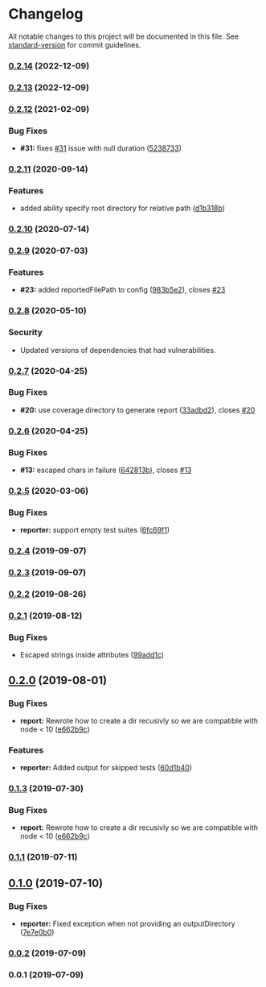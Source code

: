 # Changelog

All notable changes to this project will be documented in this file. See [standard-version](https://github.com/conventional-changelog/standard-version) for commit guidelines.

### [0.2.14](https://github.com/sh33dafi/jest-sonar/compare/v0.2.13...v0.2.14) (2022-12-09)

### [0.2.13](https://github.com/sh33dafi/jest-sonar/compare/v0.2.12...v0.2.13) (2022-12-09)

### [0.2.12](https://github.com/sh33dafi/jest-sonar/compare/v0.2.11...v0.2.12) (2021-02-09)


### Bug Fixes

* **#31:** fixes [#31](https://github.com/sh33dafi/jest-sonar/issues/31) issue with null duration ([5238733](https://github.com/sh33dafi/jest-sonar/commit/52387339f090d9aaebffb183f1d5496223a768f2))

### [0.2.11](https://github.com/sh33dafi/jest-sonar/compare/v0.2.10...v0.2.11) (2020-09-14)


### Features

* added ability specify root directory for relative path ([d1b318b](https://github.com/sh33dafi/jest-sonar/commit/d1b318b07fdc2e75ed1e4ec49f0aa70bb4d121c8))

### [0.2.10](https://github.com/sh33dafi/jest-sonar/compare/v0.2.9...v0.2.10) (2020-07-14)

### [0.2.9](https://github.com/sh33dafi/jest-sonar/compare/v0.2.7...v0.2.9) (2020-07-03)

### Features

* **#23:** added reportedFilePath to config ([983b5e2](https://github.com/sh33dafi/jest-sonar/commit/983b5e24ca26edd3ccce1a78c378a2d75c24d8d3)), closes [#23](https://github.com/sh33dafi/jest-sonar/issues/23)

### [0.2.8](https://github.com/sh33dafi/jest-sonar/compare/v0.2.7...v0.2.8) (2020-05-10)

### Security

* Updated versions of dependencies that had vulnerabilities.    

### [0.2.7](https://github.com/sh33dafi/jest-sonar/compare/v0.2.6...v0.2.7) (2020-04-25)


### Bug Fixes

* **#20:** use coverage directory to generate report ([33adbd2](https://github.com/sh33dafi/jest-sonar/commit/33adbd226675ea45e5be02ee25a4d2fe130988dc)), closes [#20](https://github.com/sh33dafi/jest-sonar/issues/20)

### [0.2.6](https://github.com/sh33dafi/jest-sonar/compare/v0.2.5...v0.2.6) (2020-04-25)


### Bug Fixes

* **#13:** escaped chars in failure ([642813b](https://github.com/sh33dafi/jest-sonar/commit/642813bb26576c7a4ddeda5824fcc47bfb01ded1)), closes [#13](https://github.com/sh33dafi/jest-sonar/issues/13)

### [0.2.5](https://github.com/sh33dafi/jest-sonar/compare/v0.2.4...v0.2.5) (2020-03-06)


### Bug Fixes

* **reporter:** support empty test suites ([6fc69f1](https://github.com/sh33dafi/jest-sonar/commit/6fc69f1))



### [0.2.4](https://github.com/sh33dafi/jest-sonar/compare/v0.2.2...v0.2.4) (2019-09-07)



### [0.2.3](https://github.com/sh33dafi/jest-sonar/compare/v0.2.2...v0.2.3) (2019-09-07)



### [0.2.2](https://github.com/sh33dafi/jest-sonar/compare/v0.2.1...v0.2.2) (2019-08-26)



### [0.2.1](https://github.com/sh33dafi/jest-sonar/compare/v0.2.0...v0.2.1) (2019-08-12)


### Bug Fixes

* Escaped strings inside attributes ([99add1c](https://github.com/sh33dafi/jest-sonar/commit/99add1c))



## [0.2.0](https://github.com/sh33dafi/jest-sonar/compare/v0.1.1...v0.2.0) (2019-08-01)


### Bug Fixes

* **report:** Rewrote how to create a dir recusivly so we are compatible with node < 10 ([e662b9c](https://github.com/sh33dafi/jest-sonar/commit/e662b9c))


### Features

* **reporter:** Added output for skipped tests ([60d1b40](https://github.com/sh33dafi/jest-sonar/commit/60d1b40))



### [0.1.3](https://github.com/sh33dafi/jest-sonar/compare/v0.1.1...v0.1.3) (2019-07-30)


### Bug Fixes

* **report:** Rewrote how to create a dir recusivly so we are compatible with node < 10 ([e662b9c](https://github.com/sh33dafi/jest-sonar/commit/e662b9c))


### [0.1.1](https://github.com/sh33dafi/jest-sonar/compare/v0.1.0...v0.1.1) (2019-07-11)



## [0.1.0](https://github.com/sh33dafi/jest-sonar/compare/v0.0.2...v0.1.0) (2019-07-10)


### Bug Fixes

* **reporter:** Fixed exception when not providing an outputDirectory ([7e7e0b0](https://github.com/sh33dafi/jest-sonar/commit/7e7e0b0))



### [0.0.2](https://github.com/sh33dafi/jest-sonar/compare/v0.0.1...v0.0.2) (2019-07-09)



### 0.0.1 (2019-07-09)
